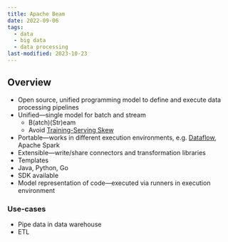 ```yaml
---
title: Apache Beam
date: 2022-09-06
tags:
  - data
  - big data
  - data processing
last-modified: 2023-10-23
---
```


## Overview

- Open source, unified programming model to define and execute data processing pipelines
- Unified—single model for batch and stream
	- B(atch)(Str)eam
	- Avoid [Training-Serving Skew](Training-Serving%20Skew.md)
- Portable—works in different execution environments, e.g. [Dataflow](notes/Dataflow.md), Apache Spark
- Extensible—write/share connectors and transformation libraries
- Templates
- Java, Python, Go
- SDK available
- Model representation of code—executed via runners in execution environment

### Use-cases

- Pipe data in data warehouse
- ETL

